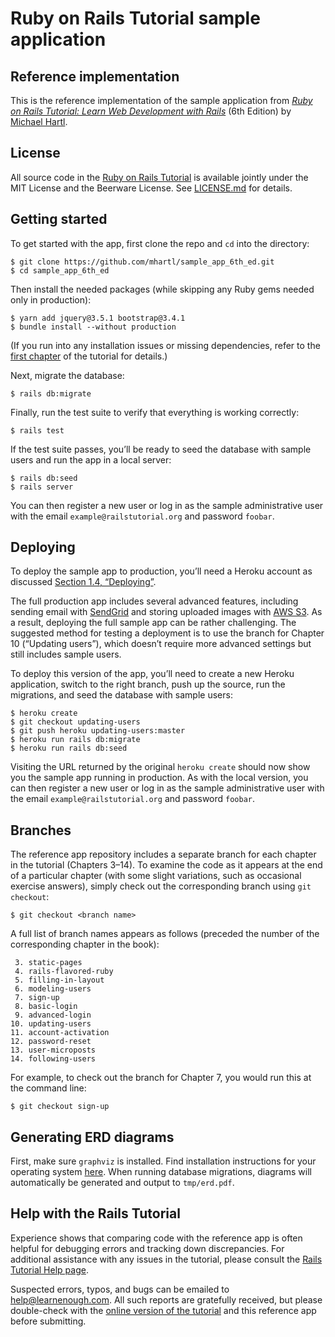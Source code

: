 # Ruby on Rails Tutorial sample application

## Reference implementation

This is the reference implementation of the sample application from
[_Ruby on Rails Tutorial: Learn Web Development with Rails_](https://www.railstutorial.org/)
(6th Edition) by [Michael Hartl](http://www.michaelhartl.com/).

## License

All source code in the [Ruby on Rails Tutorial](https://www.railstutorial.org/)
is available jointly under the MIT License and the Beerware License. See
[LICENSE.md](LICENSE.md) for details.

## Getting started

To get started with the app, first clone the repo and `cd` into the directory:

```
$ git clone https://github.com/mhartl/sample_app_6th_ed.git
$ cd sample_app_6th_ed
```

Then install the needed packages (while skipping any Ruby gems needed only in
production):

```
$ yarn add jquery@3.5.1 bootstrap@3.4.1
$ bundle install --without production
```

(If you run into any installation issues or missing dependencies, refer to the
[first chapter](https://www.learnenough.com/ruby-on-rails-6th-edition-tutorial/beginning)
of the tutorial for details.)

Next, migrate the database:

```
$ rails db:migrate
```

Finally, run the test suite to verify that everything is working correctly:

```
$ rails test
```

If the test suite passes, you’ll be ready to seed the database with sample users
and run the app in a local server:

```
$ rails db:seed
$ rails server
```

You can then register a new user or log in as the sample administrative user
with the email `example@railstutorial.org` and password `foobar`.

## Deploying

To deploy the sample app to production, you’ll need a Heroku account as
discussed
[Section 1.4, “Deploying”](https://www.railstutorial.org/book/beginning#sec-deploying).

The full production app includes several advanced features, including sending
email with [SendGrid](https://sendgrid.com/) and storing uploaded images with
[AWS S3](https://aws.amazon.com/s3/). As a result, deploying the full sample app
can be rather challenging. The suggested method for testing a deployment is to
use the branch for Chapter 10 (“Updating users”), which doesn’t require more
advanced settings but still includes sample users.

To deploy this version of the app, you’ll need to create a new Heroku
application, switch to the right branch, push up the source, run the migrations,
and seed the database with sample users:

```
$ heroku create
$ git checkout updating-users
$ git push heroku updating-users:master
$ heroku run rails db:migrate
$ heroku run rails db:seed
```

Visiting the URL returned by the original `heroku create` should now show you
the sample app running in production. As with the local version, you can then
register a new user or log in as the sample administrative user with the email
`example@railstutorial.org` and password `foobar`.

## Branches

The reference app repository includes a separate branch for each chapter in the
tutorial (Chapters 3–14). To examine the code as it appears at the end of a
particular chapter (with some slight variations, such as occasional exercise
answers), simply check out the corresponding branch using `git checkout`:

```
$ git checkout <branch name>
```

A full list of branch names appears as follows (preceded the number of the
corresponding chapter in the book):

```
 3. static-pages
 4. rails-flavored-ruby
 5. filling-in-layout
 6. modeling-users
 7. sign-up
 8. basic-login
 9. advanced-login
10. updating-users
11. account-activation
12. password-reset
13. user-microposts
14. following-users
```

For example, to check out the branch for Chapter 7, you would run this at the
command line:

```
$ git checkout sign-up
```

## Generating ERD diagrams

First, make sure `graphviz` is installed. Find installation instructions for
your operating system [here](https://www.graphviz.org/download/). When running
database migrations, diagrams will automatically be generated and output to
`tmp/erd.pdf`.

## Help with the Rails Tutorial

Experience shows that comparing code with the reference app is often helpful for
debugging errors and tracking down discrepancies. For additional assistance with
any issues in the tutorial, please consult the
[Rails Tutorial Help page](https://www.railstutorial.org/help).

Suspected errors, typos, and bugs can be emailed to <help@learnenough.com>. All
such reports are gratefully received, but please double-check with the
[online version of the tutorial](https://www.railstutorial.org/book) and this
reference app before submitting.
